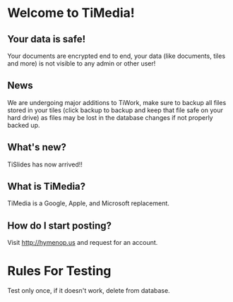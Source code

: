 # Welcome to TiMedia! 


## Your data is safe!
Your documents are encrypted end to end, your data (like documents, tiles and more) is not visible to any admin or other user!

## News
We are undergoing major additions to TiWork, make sure to backup all files stored in your tiles (click backup to backup and keep that file safe on your hard drive) as files may be lost in the database changes if not properly backed up.

## What's new?

TiSlides has now arrived!!


## What is TiMedia?
TiMedia is a Google, Apple, and Microsoft replacement.

## How do I start posting?
Visit http://hymenop.us and request for an account.

# Rules For Testing
Test only once, if it doesn't work, delete from database.
